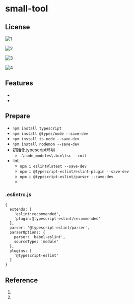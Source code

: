 # small-tool

## License

 ![1](https://img.shields.io/badge/LICENSE-BSD%203%20Clause-blue.svg)

 ![2](https://img.shields.io/badge/CN-ESIDE-orange.svg?longCache=true)

 ![3](https://img.shields.io/badge/VERSION-v0.0.1-red.svg?longCache=true)

 ![4](https://img.shields.io/badge/AUTHOR-LEOBOD-green.svg?longCache=true)



## Features
-
-

## Prepare
- `npm install typescript`
- `npm install @types/node --save-dev`
- `npm install ts-node --save-dev`
- `npm install nodemon --save-dev`
- 初始化typescript环境
  - `.\node_modules\.bin\tsc --init`
- lint
  - `npm i eslint@latest --save-dev`
  - `npm i @typescript-eslint/eslint-plugin --save-dev`
  - `npm i @typescript-eslint/parser --save-dev`
  -

### .eslintrc.js
```txt
{
  extends: [
    'eslint:recommended',
    'plugin:@typescript-eslint/recommended'
  ],
  parser: '@typescript-eslint/parser',
  parserOptions: {
    parser: 'babel-eslint',
    sourceType: 'module'
  },
  plugins: [
    '@typescript-eslint'
  ]
}
```


## Reference

1.
2.

